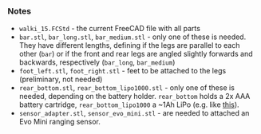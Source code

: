 

### Notes

- `walki_15.FCStd` - the current FreeCAD file with all parts
- `bar.stl`, `bar_long.stl`, `bar_medium.stl` - only one of these is needed. They have different lengths, defining if the legs are parallel to each other (`bar`) or if the front and rear legs are angled slightly forwards and backwards, respectively (`bar_long`, `bar_medium`)
- `foot_left.stl`, `foot_right.stl` - feet to be attached to the legs (preliminary, not needed)
- `rear_bottom.stl`, `rear_bottom_lipo1000.stl` - only one of these is needed, depending on the battery holder. `rear_bottom` holds a 2x AAA battery cartridge, `rear_bottom_lipo1000` a ~1Ah LiPo (e.g. like [this](https://eckstein-shop.de/LiPo-Akku-Lithium-Ion-Polymer-Batterie-37V-1200mAh-JST-PH-Connector)).
- `sensor_adapter.stl`, `sensor_evo_mini.stl` - are needed to attached an Evo Mini ranging sensor.
